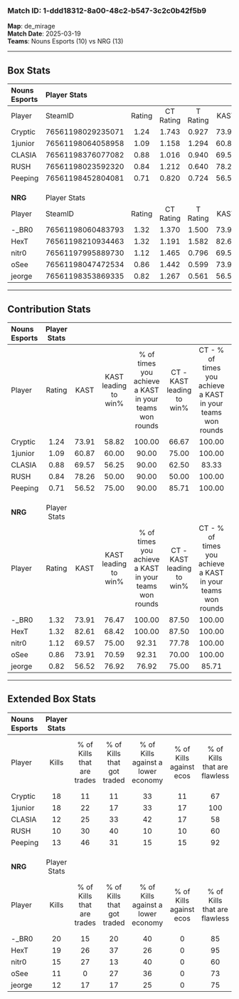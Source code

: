 ### Match ID: 1-ddd18312-8a00-48c2-b547-3c2c0b42f5b9  
**Map**: de_mirage  
**Match Date**: 2025-03-19  
**Teams**: Nouns Esports (10) vs NRG (13)  

---  

## Box Stats  

| **Nouns Esports** | Player Stats      |        |           |          |       |      |       |         |        |      |     |
| :- | :- | :-: | :-: | :-: | :-: | :-: | :-: | :-: | :-: | :-: | :-: |
| Player            | SteamID           | Rating | CT Rating | T Rating | KAST  | ADR  | Kills | Assists | Deaths | K/D  | HS% |
| Cryptic           | 76561198029235071 |  1.24  |   1.743   |  0.927   | 73.91 | 90.4 |  18   |    4    |   15   | 1.20 | 77  |
| 1junior           | 76561198064058958 |  1.09  |   1.158   |  1.294   | 60.87 | 73.9 |  18   |    5    |   15   | 1.20 | 44  |
| CLASIA            | 76561198376077082 |  0.88  |   1.016   |  0.940   | 69.57 | 57.7 |  12   |    6    |   15   | 0.80 | 41  |
| RUSH              | 76561198023592320 |  0.84  |   1.212   |  0.640   | 78.26 | 47.2 |  10   |    7    |   15   | 0.67 | 40  |
| Peeping           | 76561198452804081 |  0.71  |   0.820   |  0.724   | 56.52 | 48.3 |  13   |    3    |   18   | 0.72 | 46  |
|                   |                   |        |           |          |       |      |       |         |        |      |     |
|                   |                   |        |           |          |       |      |       |         |        |      |     |
|                   |                   |        |           |          |       |      |       |         |        |      |     |
| **NRG**           | Player Stats      |        |           |          |       |      |       |         |        |      |     |
| Player            | SteamID           | Rating | CT Rating | T Rating | KAST  | ADR  | Kills | Assists | Deaths | K/D  | HS% |
| -_BR0             | 76561198060483793 |  1.32  |   1.370   |  1.500   | 73.91 | 91.6 |  20   |    4    |   15   | 1.33 | 30  |
| HexT              | 76561198210934463 |  1.32  |   1.191   |  1.582   | 82.61 | 88.2 |  19   |    8    |   16   | 1.19 | 73  |
| nitr0             | 76561197995889730 |  1.12  |   1.465   |  0.796   | 69.57 | 70.0 |  15   |    3    |   11   | 1.36 | 73  |
| oSee              | 76561198047472534 |  0.86  |   1.442   |  0.599   | 73.91 | 56.5 |  11   |    3    |   15   | 0.73 | 27  |
| jeorge            | 76561198353869335 |  0.82  |   1.267   |  0.561   | 56.52 | 65.2 |  12   |    8    |   15   | 0.80 | 41  |
---  

## Contribution Stats  

| **Nouns Esports** | Player Stats |       |                      |                                                        |                           |                                                             |                          |                                                            |
| :- | :-: | :-: | :-: | :-: | :-: | :-: | :-: | :-: |
| Player            |    Rating    | KAST  | KAST leading to win% | % of times you achieve a KAST in your teams won rounds | CT - KAST leading to win% | CT - % of times you achieve a KAST in your teams won rounds | T - KAST leading to win% | T - % of times you achieve a KAST in your teams won rounds |
| Cryptic           |     1.24     | 73.91 |        58.82         |                         100.00                         |           66.67           |                           100.00                            |          50.00           |                           100.00                           |
| 1junior           |     1.09     | 60.87 |        60.00         |                         90.00                          |           75.00           |                           100.00                            |          42.86           |                           75.00                            |
| CLASIA            |     0.88     | 69.57 |        56.25         |                         90.00                          |           62.50           |                            83.33                            |          50.00           |                           100.00                           |
| RUSH              |     0.84     | 78.26 |        50.00         |                         90.00                          |           50.00           |                           100.00                            |          50.00           |                           75.00                            |
| Peeping           |     0.71     | 56.52 |        75.00         |                         90.00                          |           85.71           |                           100.00                            |          60.00           |                           75.00                            |
|                   |              |       |                      |                                                        |                           |                                                             |                          |                                                            |
|                   |              |       |                      |                                                        |                           |                                                             |                          |                                                            |
|                   |              |       |                      |                                                        |                           |                                                             |                          |                                                            |
| **NRG**           | Player Stats |       |                      |                                                        |                           |                                                             |                          |                                                            |
| Player            |    Rating    | KAST  | KAST leading to win% | % of times you achieve a KAST in your teams won rounds | CT - KAST leading to win% | CT - % of times you achieve a KAST in your teams won rounds | T - KAST leading to win% | T - % of times you achieve a KAST in your teams won rounds |
| -_BR0             |     1.32     | 73.91 |        76.47         |                         100.00                         |           87.50           |                           100.00                            |          66.67           |                           100.00                           |
| HexT              |     1.32     | 82.61 |        68.42         |                         100.00                         |           87.50           |                           100.00                            |          54.55           |                           100.00                           |
| nitr0             |     1.12     | 69.57 |        75.00         |                         92.31                          |           77.78           |                           100.00                            |          71.43           |                           83.33                            |
| oSee              |     0.86     | 73.91 |        70.59         |                         92.31                          |           70.00           |                           100.00                            |          71.43           |                           83.33                            |
| jeorge            |     0.82     | 56.52 |        76.92         |                         76.92                          |           75.00           |                            85.71                            |          80.00           |                           66.67                            |
---  

## Extended Box Stats  

| **Nouns Esports** | Player Stats |                            |                            |                                    |                         |                              |                                 |        |                             |                                     |                          |                               |                            |
| :- | :-: | :-: | :-: | :-: | :-: | :-: | :-: | :-: | :-: | :-: | :-: | :-: | :-: |
| Player            |    Kills     | % of Kills that are trades | % of Kills that got traded | % of Kills against a lower economy | % of Kills against ecos | % of Kills that are flawless | % of Kills that are close duels | Deaths | % of Deaths that get traded | % of Deaths against a lower economy | % of Deaths against ecos | % of Deaths that are flawless | % of Deaths that are close |
| Cryptic           |      18      |             11             |             11             |                 33                 |           11            |              67              |               11                |   15   |             33              |                 13                  |            0             |              73               |             7              |
| 1junior           |      18      |             22             |             17             |                 33                 |           17            |             100              |                0                |   15   |              7              |                  7                  |            7             |              73               |             7              |
| CLASIA            |      12      |             25             |             33             |                 42                 |           17            |              58              |               17                |   15   |             27              |                  0                  |            0             |              73               |             0              |
| RUSH              |      10      |             30             |             40             |                 10                 |           10            |              60              |               20                |   15   |             27              |                 13                  |            7             |              87               |             0              |
| Peeping           |      13      |             46             |             31             |                 15                 |           15            |              92              |                8                |   18   |             22              |                 11                  |            0             |              89               |             0              |
|                   |              |                            |                            |                                    |                         |                              |                                 |        |                             |                                     |                          |                               |                            |
|                   |              |                            |                            |                                    |                         |                              |                                 |        |                             |                                     |                          |                               |                            |
|                   |              |                            |                            |                                    |                         |                              |                                 |        |                             |                                     |                          |                               |                            |
| **NRG**           | Player Stats |                            |                            |                                    |                         |                              |                                 |        |                             |                                     |                          |                               |                            |
| Player            |    Kills     | % of Kills that are trades | % of Kills that got traded | % of Kills against a lower economy | % of Kills against ecos | % of Kills that are flawless | % of Kills that are close duels | Deaths | % of Deaths that get traded | % of Deaths against a lower economy | % of Deaths against ecos | % of Deaths that are flawless | % of Deaths that are close |
| -_BR0             |      20      |             15             |             20             |                 40                 |            0            |              85              |                5                |   15   |             33              |                 20                  |            0             |              67               |             20             |
| HexT              |      19      |             26             |             37             |                 26                 |            0            |              95              |                0                |   16   |             19              |                 19                  |            0             |              75               |             13             |
| nitr0             |      15      |             27             |             13             |                 40                 |            0            |              60              |                7                |   11   |              0              |                  9                  |            0             |              82               |             9              |
| oSee              |      11      |             0              |             27             |                 36                 |            0            |              73              |                0                |   15   |             40              |                 20                  |            0             |              73               |             0              |
| jeorge            |      12      |             17             |             17             |                 25                 |            0            |              75              |                0                |   15   |             20              |                 20                  |            0             |              80               |             7              |
